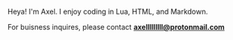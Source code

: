 Heya! I'm Axel. I  enjoy coding in Lua, HTML, and Markdown. 

For buisness inquires, please contact **axelllllllll@protonmail.com**
